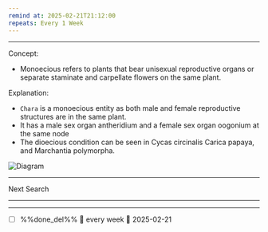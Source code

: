 ```yaml
---
remind at: 2025-02-21T21:12:00
repeats: Every 1 Week
---
```

---
Concept:
- Monoecious  refers to plants that bear  unisexual reproductive organs  or  separate staminate and carpellate  flowers on the  same plant. 

Explanation:

- `Chara` is a  monoecious  entity as  both male and female reproductive structures are in the same plant. 
- It has a male sex organ antheridium and a female sex organ oogonium at the same node 
- The dioecious condition can be seen in Cycas circinalis Carica papaya, and Marchantia polymorpha.


![Diagram](https://storage.googleapis.com/tb-img/production/22/08/F1_Savita_Others_17-8-22_D6.png)


---
Next Search

---
---
- [ ] %%done_del%% 🔁 every week 📅 2025-02-21